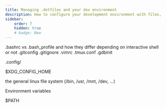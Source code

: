 ```yaml
---
title: Managing .dotfiles and your dev environment
description: How to configure your development environment with files, so that your settings always persist
sidebar:
    order: 7
    hidden: true
    # badge: New
---
```


.bashrc vs .bash_profile and how they differ depending on interactive shell or not
.gitconfig
.gitignore
.vimrc
.tmux.conf
.gdbinit

.config/

$XDG_CONFIG_HOME

the general linux file system (/bin, /usr, /mnt, /dev, ...)

Environment variables

$PATH


